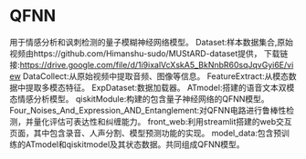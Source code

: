 # QFNN
用于情感分析和讽刺检测的量子模糊神经网络模型。
Dataset:样本数据集合,原始视频由https://github.com/Himanshu-sudo/MUStARD-dataset提供，
        下载链接:https://drive.google.com/file/d/1i9ixalVcXskA5_BkNnbR60sqJqvGyi6E/view
DataCollect:从原始视频中提取音频、图像等信息。
FeatureExtract:从模态数据中提取多模态特征。
ExpDataset:数据加载器。
ATmodel:搭建的语音文本双模态情感分析模型。
qiskitModule:构建的包含量子神经网络的QFNN模型。
Four_Noises_And_Expression_AND_Entanglement:对QFNN电路进行鲁棒性检测，并量化评估可表达性和纠缠能力。
front_web:利用streamlit搭建的web交互页面，其中包含录音、人声分割、模型预测功能的实现。
model_data:包含预训练的ATmodel和qiskitmodel及其状态数据。共同组成QFNN模型。


